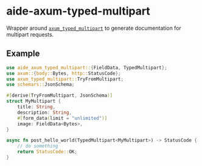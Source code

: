 # aide-axum-typed-multipart

Wrapper around [`axum_typed_multipart`](https://docs.rs/axum_typed_multipart/0.11.0/axum_typed_multipart/)
to generate documentation for multipart requests.

## Example

```rust
use aide_axum_typed_multipart::{FieldData, TypedMultipart};
use axum::{body::Bytes, http::StatusCode};
use axum_typed_multipart::TryFromMultipart;
use schemars::JsonSchema;

#[derive(TryFromMultipart, JsonSchema)]
struct MyMultipart {
    title: String,
    description: String,
    #[form_data(limit = "unlimited")]
    image: FieldData<Bytes>,
}

async fn post_hello_world(TypedMultipart<MyMultipart>) -> StatusCode {
    // do something
    return StatusCode::OK;
}
```
